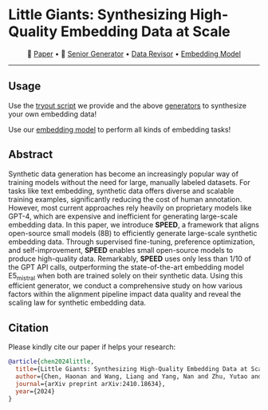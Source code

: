 # Little Giants: Synthesizing High-Quality Embedding Data at Scale


<p align="center">
📖 <a href="https://arxiv.org/pdf/2410.18634" target="_blank">Paper</a> • 🤗 <a href="https://huggingface.co/Haon-Chen/speed-synthesis-7b-senior" target="_blank">Senior Generator</a> • <a href="https://huggingface.co/Haon-Chen/speed-synthesis-7b-revisor" target="_blank">Data Revisor</a> • <a href="https://huggingface.co/Haon-Chen/speed-embedding-7b-instruct" target="_blank">Embedding Model</a>  <br>
</p>

---

## Usage

Use the [tryout script](https://github.com/haon-chen/SPEED/blob/main/senior_model_tryout.py) we provide and the above [generators](https://huggingface.co/Haon-Chen/speed-synthesis-7b-senior) to synthesize your own embedding data!

Use our [embedding model](https://huggingface.co/Haon-Chen/speed-embedding-7b-instruct) to perform all kinds of embedding tasks!

## Abstract

Synthetic data generation has become an increasingly popular way of training models without the need for large, manually labeled datasets. For tasks like text embedding, synthetic data offers diverse and scalable training examples, significantly reducing the cost of human annotation. However, most current approaches rely heavily on proprietary models like GPT-4, which are expensive and inefficient for generating large-scale embedding data. In this paper, we introduce **SPEED**, a framework that aligns open-source small models (8B) to efficiently generate large-scale synthetic embedding data. Through supervised fine-tuning, preference optimization, and self-improvement, **SPEED** enables small open-source models to produce high-quality data.  Remarkably, **SPEED** uses only less than 1/10 of the GPT API calls, outperforming the state-of-the-art embedding model E5$_\text{mistral}$ when both are trained solely on their synthetic data. Using this efficient generator, we conduct a comprehensive study on how various factors within the alignment pipeline impact data quality and reveal the scaling law for synthetic embedding data.


## Citation
Please kindly cite our paper if helps your research:
```BibTex
@article{chen2024little,
  title={Little Giants: Synthesizing High-Quality Embedding Data at Scale},
  author={Chen, Haonan and Wang, Liang and Yang, Nan and Zhu, Yutao and Zhao, Ziliang and Wei, Furu and Dou, Zhicheng},
  journal={arXiv preprint arXiv:2410.18634},
  year={2024}
}
```
